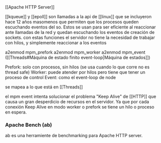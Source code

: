 [[Apache HTTP Server]]

[[kqueue]] y [[epoll]] son llamadas a la api de [[linux]] que se incluyeron hace 12 años masomenos que permiten que los procesos queden escuchando eventos del so. Estos se usan para ser eficiente al reaccionar ante llamadas de la red y quedan escuchando los eventos de creación de sockets.
con estas funciones el servidor no tiene la necesidad de trabajar con hilos, y simplemente reaccionar a los eventos

a2enmod mpm_prefork
a2enmod mpm_worker
a2enmod mpm_event ([[Threads#Máquina de estado finito event-loop|Máquina de estados]])

Prefork: solo con procesos, sin hilos (se usa cuando lo que corre no es thread safe)
Worker: puede atender por hilos pero tiene que tener un proceso de control
Event: como el event-loop de node

se mapea a lo que está en [[Threads]]

el mpm event intenta solucionar el problema "Keep Alive" de [[HTTP]] que causa un gran desperdicio de recursos en el servidor. Ya que por cada conexión Keep Alive en modo worker o prefork se tiene un hilo o proceso en espera.

### Apache Bench (ab)
ab es una herramiente de benchmarking para Apache HTTP server.